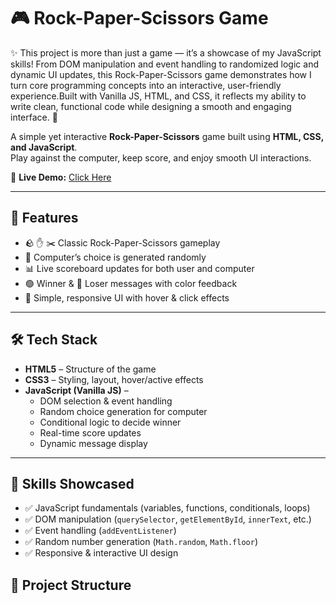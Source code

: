 # 🎮 Rock-Paper-Scissors Game  

✨ This project is more than just a game — it’s a showcase of my JavaScript skills! From DOM manipulation and event handling to randomized logic and dynamic UI updates,
this Rock-Paper-Scissors game demonstrates how I turn core programming concepts into an interactive, user-friendly experience.Built with Vanilla JS, HTML, and CSS, it reflects my ability to write clean, 
functional code while designing a smooth and engaging interface. 🚀

A simple yet interactive **Rock-Paper-Scissors** game built using **HTML, CSS, and JavaScript**.  
Play against the computer, keep score, and enjoy smooth UI interactions.  

🔗 **Live Demo:** [Click Here]()  

---

## 🚀 Features  
- 🪨 ✋ ✂️ Classic Rock-Paper-Scissors gameplay  
- 🤖 Computer’s choice is generated randomly  
- 📊 Live scoreboard updates for both user and computer  
- 🟢 Winner & 🔴 Loser messages with color feedback  
- 🎨 Simple, responsive UI with hover & click effects  

---

## 🛠️ Tech Stack  
- **HTML5** – Structure of the game  
- **CSS3** – Styling, layout, hover/active effects  
- **JavaScript (Vanilla JS)** –  
  - DOM selection & event handling  
  - Random choice generation for computer  
  - Conditional logic to decide winner  
  - Real-time score updates  
  - Dynamic message display  

---
## 🎯 Skills Showcased  
- ✅ JavaScript fundamentals (variables, functions, conditionals, loops)  
- ✅ DOM manipulation (`querySelector`, `getElementById`, `innerText`, etc.)  
- ✅ Event handling (`addEventListener`)  
- ✅ Random number generation (`Math.random`, `Math.floor`)  
- ✅ Responsive & interactive UI design  

## 📂 Project Structure  
